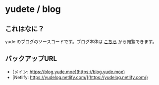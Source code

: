 # yudete / blog

## これはなに？
yude のブログのソースコードです。ブログ本体は [こちら](https://blog.yude.moe) から閲覧できます。  

## バックアップURL
* [メイン: https://blog.yude.moe](https://blog.yude.moe)
* [Netlify: https://yudelog.netlify.com/](https://yudelog.netlify.com/)

